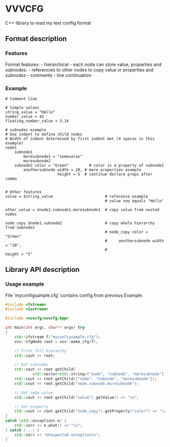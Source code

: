 # VVVCFG

C++ library to read my text config format

## Format description

### Features
Format features:
    - hierarchical
    - each node can store value, properties and subnodes.
    - referencies to other nodes to copy value or properties and subnodes
    - comments
    - line continuation

### Example
```
# Comment line

# Simple values
string_value = "Hello"
number_value = 42
floating_number_value = 3.14

# subnodes example
# Use indent to define child nodes
# Width of indent determined by first indent met (4 spaces in this example)
node1
    subnode1
        moresubnode1 = "somevalue"
        moresubnode2
    subnode2 color = "Green"         # color is a property of subnode2
        anothersubnode width = 10, # more properties example
                       height = 5  # continue declare props after comma


# Other features
value = $string_value                       # reference example
                                            # value now equals "Hello"

other_value = $node1.subnode1.moresubnode1  # copy value from nested nodes

node_copy $node1.subnode2                   # copy whole hierarchy from subnode2
                                            # node_copy color = "Green"
                                            #     anothersubnode width = "10",
                                            #                    height = "5"

```

## Library API description

### Usage example

File 'myconfigsample.cfg' contains config from previous Example.

```c++
#include <fstream>
#include <iostream>

#include <vvvcfg/vvvcfg.hpp>

int main(int argc, char** argv) try
{
    std::ifstream f("myconfigsample.cfg");
    vvv::CfgNode root = vvv::make_cfg(f);

    // Print full hierarchy
    std::cout << root;

    // Get subnodes
    std::cout << root.getChild(
            std::vector<std::string>{"node", "subnode", "moresubnode"});
    std::cout << root.getChild({"node", "subnode", "moresubnode"});
    std::cout << root.getChild("node.subnode.moresubnode");

    // Get node value
    std::cout << root.getChild("value").getValue() << "\n";

    // Get property
    std::cout << root.getChild("node_copy").getProperty("color") << "\n";
}
catch (std::exception& e) {
    std::cerr << e.what() << "\n";
} catch (...) {
    std::cerr << "Unexpected exception\n";
}
```
